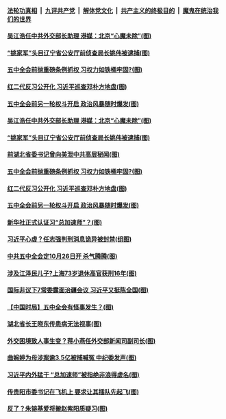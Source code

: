 ####  [法轮功真相](../../../../basic/blob/master/README.md?t=09301931) &nbsp;|&nbsp; [九评共产党](../../../../9ping.md/blob/master/README.md?t=09301931) &nbsp;|&nbsp; [解体党文化](../../../../jtdwh.md/blob/master/README.md?t=09301931)  &nbsp;|&nbsp; [共产主义的终极目的](../../../../gczydzjmd.md/blob/master/README.md?t=09301931) &nbsp;|&nbsp; [魔鬼在统治我们的世界](../../../../mgztzwmdsj.md/blob/master/README.md?t=09301931) 

#### [吴江浩任中共外交部长助理 港媒：北京“心魔未除”(图)](../pages/p2/947753.md?t=09301931) 

#### [“姚家军”头目辽宁省公安厅前侦查局长姚伟被逮捕(图)](../pages/p2/947743.md?t=09301931) 

#### [五中全会前抛重磅条例抓权 习权力如铁桶牢固?(图)](../pages/p2/947678.md?t=09301931) 


#### [红二代反习公开化 习近平巡查邓朴方地盘(图)](../pages/p2/947663.md?t=09301931) 

#### [五中全会前另一轮权斗开启 政治风暴随时爆发(图)](../pages/p2/947658.md?t=09301931) 

#### [吴江浩任中共外交部长助理 港媒：北京“心魔未除”(图)](../pages/p2/947753.md?t=09301931) 

#### [“姚家军”头目辽宁省公安厅前侦查局长姚伟被逮捕(图)](../pages/p2/947743.md?t=09301931) 

#### [前湖北省委书记曾向美泄中共高层秘闻(图)](../pages/p2/947750.md?t=09301931) 

#### [五中全会前抛重磅条例抓权 习权力如铁桶牢固?(图)](../pages/p2/947678.md?t=09301931) 


#### [红二代反习公开化 习近平巡查邓朴方地盘(图)](../pages/p2/947663.md?t=09301931) 

#### [五中全会前另一轮权斗开启 政治风暴随时爆发(图)](../pages/p2/947658.md?t=09301931) 

#### [新华社正式认证习“总加速师”？(图)](../pages/p2/947640.md?t=09301931) 

#### [习近平心虚？任志强判刑消息诡异被封禁(组图)](../pages/p2/947588.md?t=09301931) 


#### [中共五中全会定10月26日开 杀气腾腾(图)](../pages/p2/947574.md?t=09301931) 

#### [涉及江泽民儿子?上海73岁退休高官获刑16年(图)](../pages/p2/947527.md?t=09301931) 

#### [国际非议下7常委露面治疆会议 习近平又挺陈全国(图)](../pages/p2/947522.md?t=09301931) 

#### [【中国时局】五中全会有怪事发生？(图)](../pages/p2/947473.md?t=09301931) 

#### [湖北省长王晓东传患病无法视事(图)](../pages/p2/947479.md?t=09301931) 

#### [外交困境致人事生变？蒋小燕任外交部新闻司副司长(图)](../pages/p2/947456.md?t=09301931) 

#### [曲婉婷为母涉案逾3.5亿被捕喊冤 中纪委发声(图)](../pages/p2/947461.md?t=09301931) 

#### [习近平内外猛干 “总加速师”被指绝非浪得虚名(图)](../pages/p2/947455.md?t=09301931) 

#### [传贵阳市委书记在飞机上 要求让其插队先起飞(图)](../pages/p2/947439.md?t=09301931) 

#### [反了？朱镕基爱将搬赵紫阳质疑习(图)](../pages/p2/947429.md?t=09301931) 

